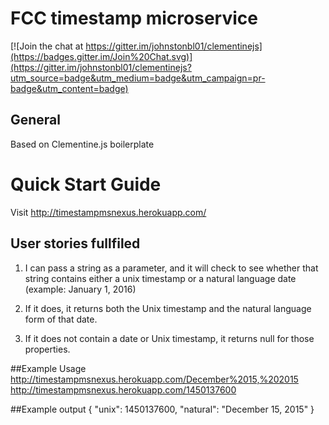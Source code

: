 # FCC timestamp microservice

[![Join the chat at https://gitter.im/johnstonbl01/clementinejs](https://badges.gitter.im/Join%20Chat.svg)](https://gitter.im/johnstonbl01/clementinejs?utm_source=badge&utm_medium=badge&utm_campaign=pr-badge&utm_content=badge)

## General

Based on Clementine.js boilerplate


# Quick Start Guide

Visit http://timestampmsnexus.herokuapp.com/

## User stories fullfiled
1) I can pass a string as a parameter, and it will check to see whether that string contains either a unix timestamp or a natural language date (example: January 1, 2016)

2) If it does, it returns both the Unix timestamp and the natural language form of that date.

3) If it does not contain a date or Unix timestamp, it returns null for those properties.

##Example Usage
http://timestampmsnexus.herokuapp.com/December%2015,%202015
http://timestampmsnexus.herokuapp.com/1450137600

##Example output
{ "unix": 1450137600, "natural": "December 15, 2015" }